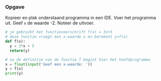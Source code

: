 ### Opgave

Kopieer en plak onderstaand programma in een IDE. Voer het programma uit. Geef `x` de waarde -2. Noteer de uitvoer.

```python
# je gebruikt het functievoorschrift f(x) = 3x+5
# deze functie vraagt een x-waarde x en berekent y=f(x)
def f(x):
  y = 3*x + 5
  return(y)

# na de definitie van de functie f begint hier het hoofdprogramma
x = float(input('Geef een x-waarde: '))
y = f(x)
print(y)
```

